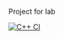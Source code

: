 Project for lab


[![C++ CI](https://github.com/Itsrevy/Pizza1/actions/workflows/c-cpp.yml/badge.svg)](https://github.com/Itsrevy/Pizza1/actions/workflows/c-cpp.yml)
